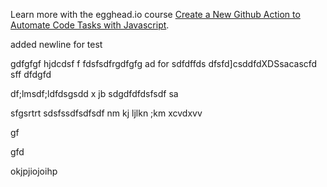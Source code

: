 Learn more with the egghead.io course  [Create a New Github Action to Automate Code Tasks with Javascript](https://egghead.io/playlists/create-a-new-github-action-to-automate-code-tasks-with-javascript-f1e9?af=atzgap).

added newline for test

gdfgfgf
hjdcdsf
f
fdsfsdfrgdfgfg
ad for sdfdffds
dfsfd]csddfdXDSsacascfd
sff
dfdgfd

df;lmsdf;ldfdsgsdd
x jb
sdgdfdfdsfsdf
sa

sfgsrtrt
sdsfssdfsdfsdf
nm kj  ljlkn ;km
xcvdxvv

gf

gfd



okjpjiojoihp
